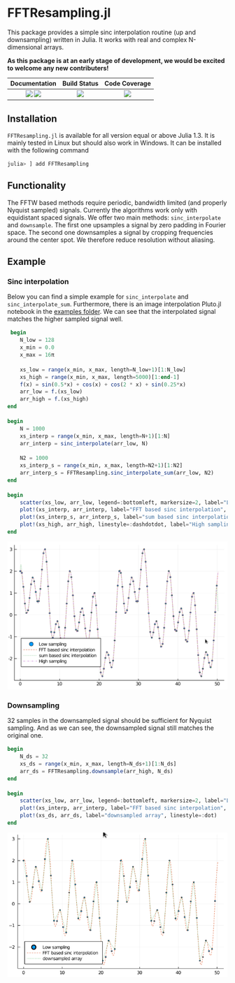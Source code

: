 # FFTResampling.jl


This package provides a simple sinc interpolation routine (up and downsampling) written in Julia.
It works with real and complex N-dimensional arrays.

**As this package is at an early stage of development, we would be excited to welcome any new contributers!**

| **Documentation**                       | **Build Status**                          | **Code Coverage**               |
|:---------------------------------------:|:-----------------------------------------:|:-------------------------------:|
| [![][docs-stable-img]][docs-stable-url] [![][docs-dev-img]][docs-dev-url] | [![][CI-img]][CI-url] | [![][codecov-img]][codecov-url] |


## Installation
`FFTResampling.jl` is available for all version equal or above Julia 1.3. It is mainly tested in Linux but should also work in Windows.
It can be installed with the following command

```julia
julia> ] add FFTResampling
```

## Functionality
The FFTW based methods require periodic, bandwidth limited (and properly Nyquist sampled) signals.
Currently the algorithms work only with equidistant spaced signals. We offer two main methods: `sinc_interpolate` and `downsample`.
The first one upsamples a signal by zero padding in Fourier space.
The second one downsamples a signal by cropping frequencies around the center spot. We therefore reduce resolution without aliasing. 


## Example

### Sinc interpolation
Below you can find a simple example for `sinc_interpolate` and `sinc_interpolate_sum`.
Furthermore, there is an image interpolation Pluto.jl notebook in the [examples folder](examples/).
We can see that the interpolated signal matches the higher sampled signal well.
```julia
 begin
	N_low = 128
	x_min = 0.0
	x_max = 16π
	
	xs_low = range(x_min, x_max, length=N_low+1)[1:N_low]
	xs_high = range(x_min, x_max, length=5000)[1:end-1]
	f(x) = sin(0.5*x) + cos(x) + cos(2 * x) + sin(0.25*x)
	arr_low = f.(xs_low)
	arr_high = f.(xs_high)
end

begin
	N = 1000
	xs_interp = range(x_min, x_max, length=N+1)[1:N]
	arr_interp = sinc_interpolate(arr_low, N)

	N2 = 1000
	xs_interp_s = range(x_min, x_max, length=N2+1)[1:N2]
	arr_interp_s = FFTResampling.sinc_interpolate_sum(arr_low, N2)
end

begin
	scatter(xs_low, arr_low, legend=:bottomleft, markersize=2, label="Low sampling")
	plot!(xs_interp, arr_interp, label="FFT based sinc interpolation", linestyle=:dash)
	plot!(xs_interp_s, arr_interp_s, label="sum based sinc interpolation", linestyle=:dot)
	plot!(xs_high, arr_high, linestyle=:dashdotdot, label="High sampling")
end
```

![](examples/plot.png)

### Downsampling
32 samples in the downsampled signal should be sufficient for Nyquist sampling.
And as we can see, the downsampled signal still matches the original one.

```julia
begin
	N_ds = 32
	xs_ds = range(x_min, x_max, length=N_ds+1)[1:N_ds]
	arr_ds = FFTResampling.downsample(arr_high, N_ds)
end

begin
	scatter(xs_low, arr_low, legend=:bottomleft, markersize=2, label="Low sampling")
	plot!(xs_interp, arr_interp, label="FFT based sinc interpolation", linestyle=:dash)
	plot!(xs_ds, arr_ds, label="downsampled array", linestyle=:dot)	
end
```

![](examples/plot_ds.png)



[docs-dev-img]: https://img.shields.io/badge/docs-dev-pink.svg 
[docs-dev-url]: https://roflmaostc.github.io/FFTResampling.jl/dev/ 

[docs-stable-img]: https://img.shields.io/badge/docs-stable-darkgreen.svg 
[docs-stable-url]: https://roflmaostc.github.io/FFTResampling.jl/stable/

[CI-img]: https://github.com/roflmaostc/FFTResampling.jl/workflows/CI/badge.svg
[CI-url]: https://github.com/roflmaostc/FFTResampling.jl/actions?query=workflow%3ACI 

[codecov-img]: https://codecov.io/gh/roflmaostc/FFTResampling.jl/branch/main/graph/badge.svg
[codecov-url]: https://codecov.io/gh/roflmaostc/FFTResampling.jl
